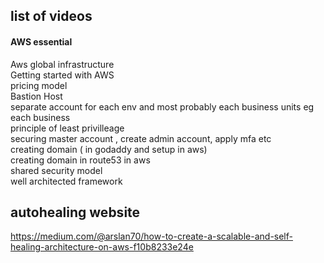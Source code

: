 ## list of videos
#### AWS essential
Aws global infrastructure \
Getting started with AWS \
pricing model \
Bastion Host \
separate account for each env and most probably each business units 
eg each business \
principle of least privilleage \
securing master account , create admin account, apply mfa etc \
creating domain ( in godaddy and setup in aws) \
creating domain in route53 in aws \
shared security model \
well architected framework


## autohealing website
https://medium.com/@arslan70/how-to-create-a-scalable-and-self-healing-architecture-on-aws-f10b8233e24e


